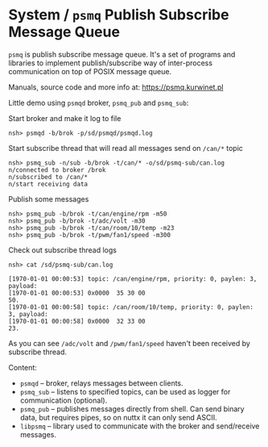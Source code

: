 # System / `psmq` Publish Subscribe Message Queue

`psmq` is publish subscribe message queue. It's a set of programs and libraries
to implement publish/subscribe way of inter-process communication on top of
POSIX message queue.

Manuals, source code and more info at: https://psmq.kurwinet.pl

Little demo using `psmqd` broker, `psmq_pub` and `psmq_sub`:

Start broker and make it log to file

```
nsh> psmqd -b/brok -p/sd/psmqd/psmqd.log
```

Start subscribe thread that will read all messages send on `/can/*` topic

```
nsh> psmq_sub -n/sub -b/brok -t/can/* -o/sd/psmq-sub/can.log
n/connected to broker /brok
n/subscribed to /can/*
n/start receiving data
```

Publish some messages

```
nsh> psmq_pub -b/brok -t/can/engine/rpm -m50
nsh> psmq_pub -b/brok -t/adc/volt -m30
nsh> psmq_pub -b/brok -t/can/room/10/temp -m23
nsh> psmq_pub -b/brok -t/pwm/fan1/speed -m300
```

Check out subscribe thread logs

```
nsh> cat /sd/psmq-sub/can.log
```

```
[1970-01-01 00:00:53] topic: /can/engine/rpm, priority: 0, paylen: 3, payload:
[1970-01-01 00:00:53] 0x0000  35 30 00                                         50.
[1970-01-01 00:00:58] topic: /can/room/10/temp, priority: 0, paylen: 3, payload:
[1970-01-01 00:00:58] 0x0000  32 33 00                                         23.
```

As you can see `/adc/volt` and `/pwm/fan1/speed` haven't been received by
subscribe thread.

Content:

- `psmqd` – broker, relays messages between clients.
- `psmq_sub` – listens to specified topics, can be used as logger for
  communication (optional).
- `psmq_pub` – publishes messages directly from shell. Can send binary data, but
  requires pipes, so on nuttx it can only send ASCII.
- `libpsmq` – library used to communicate with the broker and send/receive
  messages.
